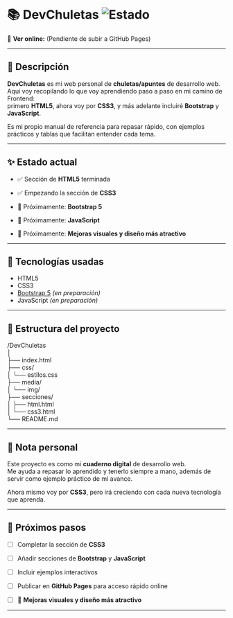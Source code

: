 # 📚 DevChuletas ![Estado](https://img.shields.io/badge/versión-en%20progreso-orange)

🔗 **Ver online:** (Pendiente de subir a GitHub Pages)

---

## 📝 Descripción

**DevChuletas** es mi web personal de **chuletas/apuntes** de desarrollo web.  
Aquí voy recopilando lo que voy aprendiendo paso a paso en mi camino de Frontend:  
primero **HTML5**, ahora voy por **CSS3**, y más adelante incluiré **Bootstrap** y **JavaScript**.  

Es mi propio manual de referencia para repasar rápido, con ejemplos prácticos y tablas que facilitan entender cada tema.

---

## ✨ Estado actual

- ✅ Sección de **HTML5** terminada  
- ✅ Empezando la sección de **CSS3**  
- 🚧 Próximamente: **Bootstrap 5**  
- 🚧 Próximamente: **JavaScript**  

- 🎨 Próximamente: **Mejoras visuales y diseño más atractivo**

---

## 🧰 Tecnologías usadas

- HTML5  
- CSS3  
- [Bootstrap 5](https://getbootstrap.com/) *(en preparación)*  
- JavaScript *(en preparación)*  

---

## 📂 Estructura del proyecto

/DevChuletas  
│  
├── index.html  
├── css/  
│   └── estilos.css  
├── media/  
│   └── img/  
├── secciones/  
│   ├── html.html  
│   └── css3.html  
└── README.md  

---

## 🧠 Nota personal

Este proyecto es como mi **cuaderno digital** de desarrollo web.  
Me ayuda a repasar lo aprendido y tenerlo siempre a mano, además de servir como ejemplo práctico de mi avance.  

Ahora mismo voy por **CSS3**, pero irá creciendo con cada nueva tecnología que aprenda.  

---

## 🚀 Próximos pasos

- [ ] Completar la sección de **CSS3**  
- [ ] Añadir secciones de **Bootstrap** y **JavaScript**  
- [ ] Incluir ejemplos interactivos  
- [ ] Publicar en **GitHub Pages** para acceso rápido online  

- [ ] 🎨  **Mejoras visuales y diseño más atractivo**


---
